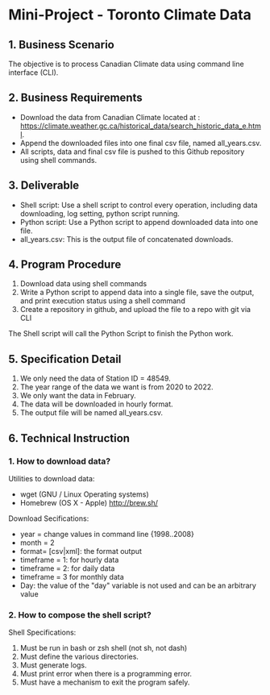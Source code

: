 # Mini-Project - Toronto Climate Data

## 1. Business Scenario
The objective is to process Canadian Climate data using command line interface (CLI).

## 2. Business Requirements
- Download the data from Canadian Climate located at : https://climate.weather.gc.ca/historical_data/search_historic_data_e.html. 
- Append the downloaded files into one final csv file, named all_years.csv.
- All scripts, data and final csv file is pushed to this Github repository using shell commands.

## 3. Deliverable
- Shell script: Use a shell script to control every operation, including data downloading, log setting, python script running.
- Python script: Use a Python script to append downloaded data into one file.
- all_years.csv: This is the output file of concatenated downloads.

## 4. Program Procedure
1. Download data using shell commands
2. Write a Python script to append data into a single file, save the output, and print execution status using a shell command
3. Create a repository in github, and upload the file to a repo with git via CLI

The Shell script will call the Python Script to finish the Python work.

## 5. Specification Detail
1. We only need the data of Station ID = 48549.
2. The year range of the data we want is from 2020 to 2022.
3. We only want the data in February.
4. The data will be downloaded in hourly format.
5. The output file will be named all_years.csv.

## 6. Technical Instruction
### 1. How to download data?
Utilities to download data: 
- wget (GNU / Linux Operating systems)
- Homebrew (OS X - Apple) http://brew.sh/

Download Secifications: 
- year = change values in command line {1998..2008}
- month = 2
- format= [csv|xml]: the format output
- timeframe = 1: for hourly data
- timeframe = 2: for daily data
- timeframe = 3 for monthly data
- Day: the value of the "day" variable is not used and can be an arbitrary value

### 2. How to compose the shell script?
Shell Specifications:
1. Must be run in bash or zsh shell (not sh, not dash)
2. Must define the various directories.
3. Must generate logs.
4. Must print error when there is a programming error.
5. Must have a mechanism to exit the program safely.
